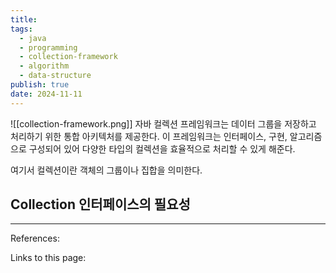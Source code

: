 ```yaml
---
title: 
tags:
  - java
  - programming
  - collection-framework
  - algorithm
  - data-structure
publish: true
date: 2024-11-11
---
```

![[collection-framework.png]]
자바 컬렉션 프레임워크는 데이터 그룹을 저장하고 처리하기 위한 통합 아키텍처를 제공한다. 이 프레임워크는 인터페이스, 구현, 알고리즘으로 구성되어 있어 다양한 타입의 컬렉션을 효율적으로 처리할 수 있게 해준다.

여기서 컬렉션이란 객체의 그룹이나 집합을 의미한다.

## Collection 인터페이스의 필요성


---
References: 

Links to this page: 